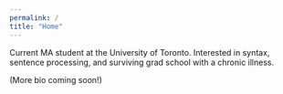 ```yaml
---
permalink: /
title: "Home"
---
```


Current MA student at the University of Toronto. Interested in syntax, sentence processing, and surviving grad school with a chronic illness.

(More bio coming soon!)

